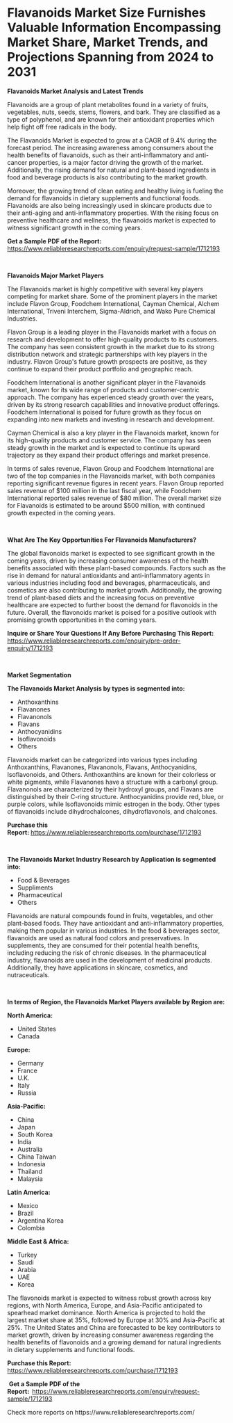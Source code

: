 <p><h1>Flavanoids Market Size Furnishes Valuable Information Encompassing Market Share, Market Trends, and Projections Spanning from 2024 to 2031</h1></p><p><strong>Flavanoids Market Analysis and Latest Trends</strong></p>
<p><p>Flavanoids are a group of plant metabolites found in a variety of fruits, vegetables, nuts, seeds, stems, flowers, and bark. They are classified as a type of polyphenol, and are known for their antioxidant properties which help fight off free radicals in the body.</p><p>The Flavanoids Market is expected to grow at a CAGR of 9.4% during the forecast period. The increasing awareness among consumers about the health benefits of flavanoids, such as their anti-inflammatory and anti-cancer properties, is a major factor driving the growth of the market. Additionally, the rising demand for natural and plant-based ingredients in food and beverage products is also contributing to the market growth.</p><p>Moreover, the growing trend of clean eating and healthy living is fueling the demand for flavanoids in dietary supplements and functional foods. Flavanoids are also being increasingly used in skincare products due to their anti-aging and anti-inflammatory properties. With the rising focus on preventive healthcare and wellness, the flavanoids market is expected to witness significant growth in the coming years.</p></p>
<p><strong>Get a Sample PDF of the Report:&nbsp;</strong> <a href="https://www.reliableresearchreports.com/enquiry/request-sample/1712193">https://www.reliableresearchreports.com/enquiry/request-sample/1712193</a></p>
<p>&nbsp;</p>
<p><strong>Flavanoids Major Market Players</strong></p>
<p><p>The Flavanoids market is highly competitive with several key players competing for market share. Some of the prominent players in the market include Flavon Group, Foodchem International, Cayman Chemical, Alchem International, Triveni Interchem, Sigma-Aldrich, and Wako Pure Chemical Industries.</p><p>Flavon Group is a leading player in the Flavanoids market with a focus on research and development to offer high-quality products to its customers. The company has seen consistent growth in the market due to its strong distribution network and strategic partnerships with key players in the industry. Flavon Group's future growth prospects are positive, as they continue to expand their product portfolio and geographic reach.</p><p>Foodchem International is another significant player in the Flavanoids market, known for its wide range of products and customer-centric approach. The company has experienced steady growth over the years, driven by its strong research capabilities and innovative product offerings. Foodchem International is poised for future growth as they focus on expanding into new markets and investing in research and development.</p><p>Cayman Chemical is also a key player in the Flavanoids market, known for its high-quality products and customer service. The company has seen steady growth in the market and is expected to continue its upward trajectory as they expand their product offerings and market presence.</p><p>In terms of sales revenue, Flavon Group and Foodchem International are two of the top companies in the Flavanoids market, with both companies reporting significant revenue figures in recent years. Flavon Group reported sales revenue of $100 million in the last fiscal year, while Foodchem International reported sales revenue of $80 million. The overall market size for Flavanoids is estimated to be around $500 million, with continued growth expected in the coming years.</p></p>
<p>&nbsp;</p>
<p><strong>What Are The Key Opportunities For Flavanoids Manufacturers?</strong></p>
<p><p>The global flavonoids market is expected to see significant growth in the coming years, driven by increasing consumer awareness of the health benefits associated with these plant-based compounds. Factors such as the rise in demand for natural antioxidants and anti-inflammatory agents in various industries including food and beverages, pharmaceuticals, and cosmetics are also contributing to market growth. Additionally, the growing trend of plant-based diets and the increasing focus on preventive healthcare are expected to further boost the demand for flavonoids in the future. Overall, the flavonoids market is poised for a positive outlook with promising growth opportunities in the coming years.</p></p>
<p><strong>Inquire or Share Your Questions If Any Before Purchasing This Report:</strong> <a href="https://www.reliableresearchreports.com/enquiry/pre-order-enquiry/1712193">https://www.reliableresearchreports.com/enquiry/pre-order-enquiry/1712193</a></p>
<p>&nbsp;</p>
<p><strong>Market Segmentation</strong></p>
<p><strong>The Flavanoids Market Analysis by types is segmented into:</strong></p>
<p><ul><li>Anthoxanthins</li><li>Flavanones</li><li>Flavanonols</li><li>Flavans</li><li>Anthocyanidins</li><li>Isoflavonoids</li><li>Others</li></ul></p>
<p><p>Flavanoids market can be categorized into various types including Anthoxanthins, Flavanones, Flavanonols, Flavans, Anthocyanidins, Isoflavonoids, and Others. Anthoxanthins are known for their colorless or white pigments, while Flavanones have a structure with a carbonyl group. Flavanonols are characterized by their hydroxyl groups, and Flavans are distinguished by their C-ring structure. Anthocyanidins provide red, blue, or purple colors, while Isoflavonoids mimic estrogen in the body. Other types of flavanoids include dihydrochalcones, dihydroflavonols, and chalcones.</p></p>
<p><strong>Purchase this Report:&nbsp;</strong><a href="https://www.reliableresearchreports.com/purchase/1712193">https://www.reliableresearchreports.com/purchase/1712193</a></p>
<p>&nbsp;</p>
<p><strong>The Flavanoids Market Industry Research by Application is segmented into:</strong></p>
<p><ul><li>Food & Beverages</li><li>Suppliments</li><li>Pharmaceutical</li><li>Others</li></ul></p>
<p><p>Flavanoids are natural compounds found in fruits, vegetables, and other plant-based foods. They have antioxidant and anti-inflammatory properties, making them popular in various industries. In the food & beverages sector, flavanoids are used as natural food colors and preservatives. In supplements, they are consumed for their potential health benefits, including reducing the risk of chronic diseases. In the pharmaceutical industry, flavanoids are used in the development of medicinal products. Additionally, they have applications in skincare, cosmetics, and nutraceuticals.</p></p>
<p>&nbsp;</p>
<p><strong>In terms of Region, the Flavanoids Market Players available by Region are:</strong></p>
<p>
    <p> <strong> North America: </strong>
        <ul>
            <li>United States</li>
            <li>Canada</li>
        </ul>
        </p> 
    <p> <strong> Europe: </strong>
        <ul>
            <li>Germany</li>
            <li>France</li>
            <li>U.K.</li>
            <li>Italy</li>
            <li>Russia</li>
        </ul>
        </p> 
    <p> <strong> Asia-Pacific: </strong>
        <ul>
            <li>China</li>
            <li>Japan</li>
            <li>South Korea</li>
            <li>India</li>
            <li>Australia</li>
            <li>China Taiwan</li>
            <li>Indonesia</li>
            <li>Thailand</li>
            <li>Malaysia</li>
        </ul>
        </p> 
    <p> <strong> Latin America: </strong>
        <ul>
            <li>Mexico</li>
            <li>Brazil</li>
            <li>Argentina Korea</li>
            <li>Colombia</li>
        </ul>
        </p> 
    <p> <strong> Middle East & Africa: </strong>
        <ul>
            <li>Turkey</li>
            <li>Saudi</li>
            <li>Arabia</li>
            <li>UAE</li>
            <li>Korea</li>
        </ul>
    </p>
    </p>
<p><p>The flavonoids market is expected to witness robust growth across key regions, with North America, Europe, and Asia-Pacific anticipated to spearhead market dominance. North America is projected to hold the largest market share at 35%, followed by Europe at 30% and Asia-Pacific at 25%. The United States and China are forecasted to be key contributors to market growth, driven by increasing consumer awareness regarding the health benefits of flavonoids and a growing demand for natural ingredients in dietary supplements and functional foods.</p></p>
<p><strong>Purchase this Report: </strong><a href="https://www.reliableresearchreports.com/purchase/1712193">https://www.reliableresearchreports.com/purchase/1712193</a></p>
<p>&nbsp;<strong>Get a Sample PDF of the Report:&nbsp;&nbsp;</strong><a href="https://www.reliableresearchreports.com/enquiry/request-sample/1712193">https://www.reliableresearchreports.com/enquiry/request-sample/1712193</a></p>
<p><strong></strong></p>
<p>Check more reports on https://www.reliableresearchreports.com/</p>